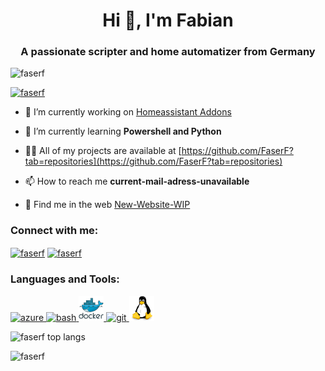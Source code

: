 <h1 align="center">Hi 👋, I'm Fabian</h1>
<h3 align="center">A passionate scripter and home automatizer from Germany</h3>

<p align="left"> <img src="https://github-readme-stats.vercel.app/api?username=faserf&theme=dark&show_icons=true" alt="faserf" /> </p>

<p align="left"> <a href="https://github.com/ryo-ma/github-profile-trophy"><img src="https://github-profile-trophy.vercel.app/?username=faserf" alt="faserf" /></a> </p>

- 🔭 I’m currently working on [Homeassistant Addons](https://github.com/FaserF/hassio-addons)

- 🌱 I’m currently learning **Powershell and Python**

- 👨‍💻 All of my projects are available at [https://github.com/FaserF?tab=repositories](https://github.com/FaserF?tab=repositories)

- 📫 How to reach me **current-mail-adress-unavailable**

- 📄 Find me in the web [New-Website-WIP](https://smartlife.tk/)

<h3 align="left">Connect with me:</h3>
<p align="left">
<a href="https://twitter.com/faserf11" target="blank"><img align="center" src="https://raw.githubusercontent.com/rahuldkjain/github-profile-readme-generator/master/src/images/icons/Social/twitter.svg" alt="faserf" height="30" width="40" /></a>
<a href="https://www.youtube.com/c/faserf11" target="blank"><img align="center" src="https://raw.githubusercontent.com/rahuldkjain/github-profile-readme-generator/master/src/images/icons/Social/youtube.svg" alt="faserf" height="30" width="40" /></a>
</p>

<h3 align="left">Languages and Tools:</h3>
<p align="left"> <a href="https://azure.microsoft.com/en-in/" target="_blank" rel="noreferrer"> <img src="https://www.vectorlogo.zone/logos/microsoft_azure/microsoft_azure-icon.svg" alt="azure" width="40" height="40"/> </a> <a href="https://www.gnu.org/software/bash/" target="_blank" rel="noreferrer"> <img src="https://www.vectorlogo.zone/logos/gnu_bash/gnu_bash-icon.svg" alt="bash" width="40" height="40"/> </a> <a href="https://www.docker.com/" target="_blank" rel="noreferrer"> <img src="https://raw.githubusercontent.com/devicons/devicon/master/icons/docker/docker-original-wordmark.svg" alt="docker" width="40" height="40"/> </a> <a href="https://git-scm.com/" target="_blank" rel="noreferrer"> <img src="https://www.vectorlogo.zone/logos/git-scm/git-scm-icon.svg" alt="git" width="40" height="40"/> </a> <a href="https://www.linux.org/" target="_blank" rel="noreferrer"> <img src="https://raw.githubusercontent.com/devicons/devicon/master/icons/linux/linux-original.svg" alt="linux" width="40" height="40"/> </a> </p>

<p align="left"> <img src="https://github-readme-stats.vercel.app/api/top-langs/?username=faserf&langs_count=8&theme=radical&layout=compact&card_width=445" alt="faserf top langs" /> </p>

<p align="left"> <img src="https://komarev.com/ghpvc/?username=faserf&label=Profile%20views&color=0e75b6&style=flat" alt="faserf" /> </p>
